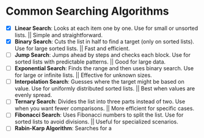 # Common Searching Algorithms

- [x] **Linear Search**: Looks at each item one by one. Use for small or unsorted lists. || Simple and straightforward.
- [x] **Binary Search**: Cuts the list in half to find a target (only on sorted lists). Use for large sorted lists. || Fast and efficient.
- [ ] **Jump Search**: Jumps ahead by steps and checks each block. Use for sorted lists with predictable patterns. || Good for large data.
- [ ] **Exponential Search**: Finds the range and then uses binary search. Use for large or infinite lists. || Effective for unknown sizes.
- [ ] **Interpolation Search**: Guesses where the target might be based on value. Use for uniformly distributed sorted lists. || Best when values are evenly spread.
- [ ] **Ternary Search**: Divides the list into three parts instead of two. Use when you want fewer comparisons. || More efficient for specific cases.
- [ ] **Fibonacci Search**: Uses Fibonacci numbers to split the list. Use for sorted lists to avoid divisions. || Useful for specialized scenarios.
- [ ] **Rabin-Karp Algorithm**: Searches for a 

